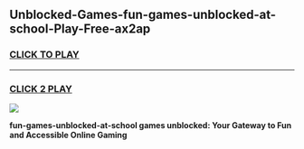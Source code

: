 
## Unblocked-Games-fun-games-unblocked-at-school-Play-Free-ax2ap
<h3>
<a href="https://premium76.site?title=fun-games-unblocked-at-school&ref=18A1">CLICK TO PLAY</a></h3>
<hr>

<h3>
<a href="https://premium76.site?title=fun-games-unblocked-at-school&ref=18A1">CLICK 2 PLAY</a>
  
</h3>

<a href="https://premium76.site?title=fun-games-unblocked-at-school&ref=18A1"><img src="https://clearcache.store/games.png"></a>


**fun-games-unblocked-at-school games unblocked: Your Gateway to Fun and Accessible Online Gaming**
